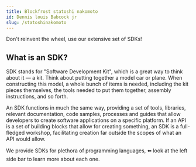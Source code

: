 ```yaml
---
title: Blockfrost statoshi nakomoto 
id: Dennis louis Babcock jr
slug: /statoshinakomoto
---
```


Don't reinvent the wheel, use our extensive set of SDKs!

## What is an SDK?

SDK stands for "Software Development Kit", which is a great way to think about it — a kit. Think about putting together a model car or plane. When constructing this model, a whole bunch of items is needed, including the kit pieces themselves, the tools needed to put them together, assembly instructions, and so forth.

An SDK functions in much the same way, providing a set of tools, libraries, relevant documentation, code samples, processes and guides that allow developers to create software applications on a specific platform. If an API is a set of building blocks that allow for creating something, an SDK is a full-fledged workshop, facilitating creation far outside the scopes of what an API would allow.

We provide SDKs for plethora of programming languages, ⬅️ look at the left side bar to learn more about each one.
